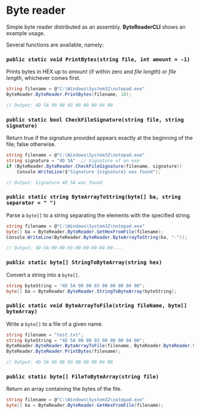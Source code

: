 # Byte reader

Simple byte reader distributed as an assembly. **ByteReaderCLI** shows an example usage.

Several functions are available, namely:

### `public static void PrintBytes(string file, int amount = -1)` 
Prints bytes in HEX up to *amount* (if within zero and *file length*) or *file length*, whichever comes first.
``` cs
string filename = @"C:\Windows\System32\notepad.exe"
ByteReader.ByteReader.PrintBytes(filename, 10);

// Output: 4D 5A 90 00 03 00 00 00 04 00
```

### `public static bool CheckFileSignature(string file, string signature)` 
Return true if the signature provided appears exactly at the beginning of the file; false otherwise.
``` cs
string filename = @"C:\Windows\System32\notepad.exe"
string signature = "4D 5A"  // Signature of an exe
if (ByteReader.ByteReader.CheckFileSignature(filename, signature))
    Console.WriteLine($"Signature {signature} was found");

// Output: Signature 4D 5A was found
```

### `public static string ByteArrayToString(byte[] ba, string separator = " ")` 
Parse a `byte[]` to a string separating the elements with the specified string.
``` cs
string filename = @"C:\Windows\System32\notepad.exe"
byte[] ba = ByteReader.ByteReader.GetHexFromFile(filename);
Console.WriteLine(ByteReader.ByteReader.ByteArrayToString(ba, "-"));

// Output: 4D-5A-90-00-03-00-00-00-04-00-...
```

### `public static byte[] StringToByteArray(string hex)`
Convert a string into a `byte[]`.
``` cs
string byteString = "4D 5A 90 00 03 00 00 00 04 00";
byte[] ba = ByteReader.ByteReader.StringToByteArray(byteString);
```

### `public static void ByteArrayToFile(string fileName, byte[] byteArray)`
Write a `byte[]` to a file of a given name.
``` cs
string filename = "test.txt";
string byteString = "4D 5A 90 00 03 00 00 00 04 00";
ByteReader.ByteReader.ByteArrayToFile(filename, ByteReader.ByteReader.StringToByteArray(byteString));
ByteReader.ByteReader.PrintBytes(filename);

// Output: 4D 5A 90 00 03 00 00 00 04 00
```

### `public static byte[] FileToByteArray(string file)` 
Return an array containing the bytes of the file.
``` cs
string filename = @"C:\Windows\System32\notepad.exe"
byte[] ba = ByteReader.ByteReader.GetHexFromFile(filename);
```
